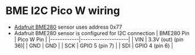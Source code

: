 # BME I2C Pico W wiring
- [Adafruit BME280](https://www.adafruit.com/product/2652) sensor uses address 0x77
- Adafruit BME280 sensor is configured for I2C connection
| BME280 Pin | Pico W Pin         |
|------------|--------------------|
| VIN        | 3.3V (out) (pin 36)|
| GND        | GND                |
| SCK        | GPIO 5 (pin 7)     |
| SDI        | GPIO 4 (pin 6)     |
